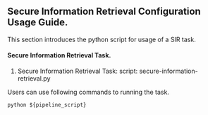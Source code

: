 ## Secure Information Retrieval Configuration Usage Guide.

This section introduces the python script for usage of a SIR task.

#### Secure Information Retrieval Task.

1. Secure Information Retrieval Task:
    script: secure-information-retrieval.py

Users can use following commands to running the task.

    python ${pipeline_script}
  
